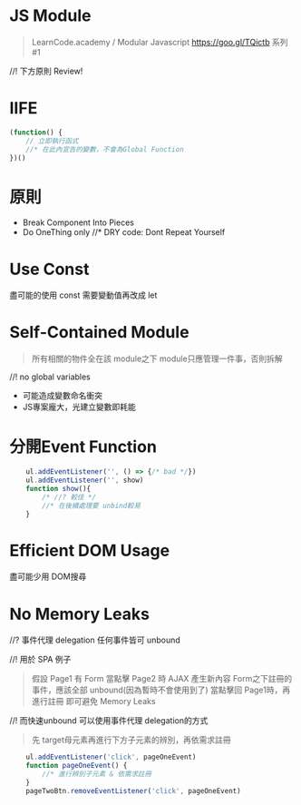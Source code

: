 # JS Module
> LearnCode.academy / Modular Javascript
> https://goo.gl/TQictb 系列#1

//! 下方原則 Review!

# IIFE
```js
(function() {
    // 立即執行函式
    //* 在此內宣告的變數，不會為Global Function
})()
```

# 原則
- Break Component Into Pieces
- Do OneThing only
//* DRY code: Dont Repeat Yourself

# Use Const
盡可能的使用 const 需要變動值再改成 let 

# Self-Contained Module
> 所有相關的物件全在該 module之下
> module只應管理一件事，否則拆解

//! no global variables
- 可能造成變數命名衝突
- JS專案龐大，光建立變數即耗能

# 分開Event Function
```js
    ul.addEventListener('', () => {/* bad */})
    ul.addEventListener('', show)
    function show(){
        /* //? 較佳 */
        //* 在後續處理要 unbind較易
    }
```

# Efficient DOM Usage
盡可能少用 DOM搜尋

# No Memory Leaks
//? 事件代理 delegation
任何事件皆可 unbound

//! 用於 SPA 例子
> 假設 Page1 有 Form
> 當點擊 Page2 時 AJAX 產生新內容
Form之下註冊的事件，應該全部 unbound(因為暫時不會使用到了)
> 當點擊回 Page1時，再進行註冊
> 即可避免 Memory Leaks

//! 而快速unbound 可以使用事件代理 delegation的方式
> 先 target母元素再進行下方子元素的辨別，再依需求註冊
```js
    ul.addEventListener('click', pageOneEvent)
    function pageOneEvent() { 
        //* 進行辨別子元素 & 依需求註冊
    }
    pageTwoBtn.removeEventListener('click', pageOneEvent)
```